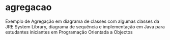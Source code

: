 # agregacao
Exemplo de Agregação em diagrama de classes com algumas classes da JRE System Library, diagrama de sequência e implementação em Java para estudantes iniciantes em Programação Orientada a Objectos
